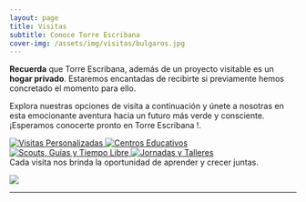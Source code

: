```yaml
---
layout: page
title: Visitas
subtitle: Conoce Torre Escribana
cover-img: /assets/img/visitas/bulgaros.jpg
---
```




  <div class="box-success">
    <strong>Recuerda</strong> que <span class="letralogo">Torre Escribana</span>, además de un proyecto visitable es un <strong>hogar privado</strong>. Estaremos encantadas de recibirte si previamente hemos concretado el momento para ello.
  </div>




Explora nuestras opciones de visita a continuación y únete a nosotras en esta emocionante aventura hacia un futuro más verde y consciente. ¡Esperamos conocerte pronto en <span class="letralogo"> Torre Escribana </span>!.



<div class="contenedor-botones">

  <a href="{{ '/visitas-individual' | absolute_url }}" class="boton-visita">
    <img src="{{ '/assets/img/otros/botonindividual.png' | absolute_url }}" alt="Visitas Personalizadas">
  </a>

  <a href="{{ '/visitas-educa' | absolute_url }}" class="boton-visita">
    <img src="{{ '/assets/img/otros/botoncentros.png' | absolute_url }}" alt="Centros Educativos">
  </a>

  <a href="{{ '/visitas-scouts' | absolute_url }}" class="boton-visita">
    <img src="{{ '/assets/img/otros/botonscouts.png' | absolute_url }}" alt="Scouts, Guías y Tiempo Libre">
  </a>

  <a href="{{ '/visitas-talleres' | absolute_url }}" class="boton-visita">
    <img src="{{ '/assets/img/otros/botonjornadas.png' | absolute_url }}" alt="Jornadas y Talleres">
  </a>

</div>

  <div class="box-cita">
    Cada visita nos brinda la oportunidad de aprender y crecer juntas.
  </div>






<a href="../assets/img/proyecto/nuevas/salvia.jpg" target="_blank"><img class=img1 src="../assets/img/proyecto/nuevas/salvia.jpg"/> </a>



<hr>



